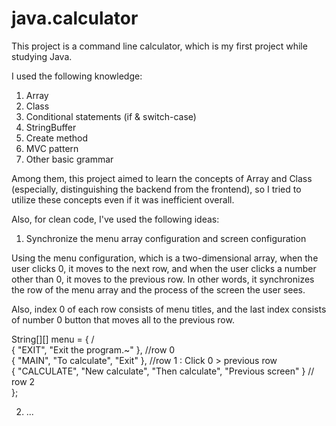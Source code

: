 # java.calculator

This project is a command line calculator, which is my first project while studying Java.

I used the following knowledge:

1. Array
2. Class
3. Conditional statements (if & switch-case)
4. StringBuffer
5. Create method
6. MVC pattern
7. Other basic grammar

Among them, this project aimed to learn the concepts of Array and Class (especially, distinguishing the backend from the frontend), so I tried to utilize these concepts even if it was inefficient overall.

Also, for clean code, I've used the following ideas:

1. Synchronize the menu array configuration and screen configuration

Using the menu configuration, which is a two-dimensional array, when the user clicks 0, it moves to the next row, and when the user clicks a number other than 0, it moves to the previous row. In other words, it synchronizes the row of the menu array and the process of the screen the user sees.

Also, index 0 of each row consists of menu titles, and the last index consists of number 0 button that moves all to the previous row.

String[][] menu = { /<br>
				{ "EXIT", "Exit the program.~" }, //row 0 </br>
				{ "MAIN", "To calculate", "Exit" }, //row 1 : Click 0 > previous row </br>
				{ "CALCULATE", "New calculate", "Then calculate", "Previous screen" } // row 2 </br>
        };

2. ...

